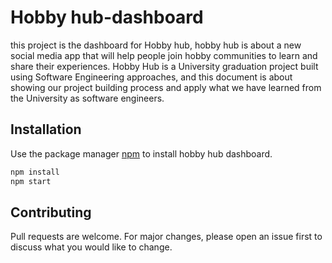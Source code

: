 # Hobby hub-dashboard


this project is the dashboard for
Hobby hub, hobby hub is about a new social media app that will help people join hobby communities to learn and share their experiences.
Hobby Hub is a University graduation project built using Software Engineering
approaches, and this document is about showing our project building process and
apply what we have learned from the University as software engineers.

## Installation

Use the package manager [npm](https://www.npmjs.com/) to install hobby hub dashboard.

```bash
npm install
npm start
```


## Contributing
Pull requests are welcome. For major changes, please open an issue first to discuss what you would like to change.

